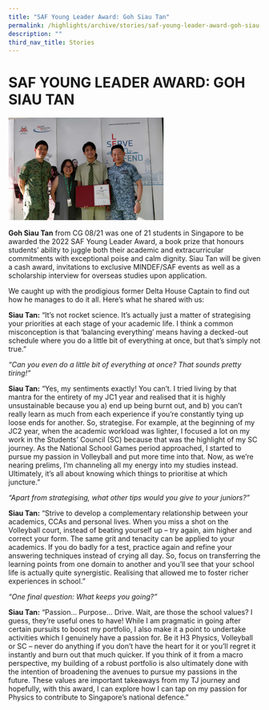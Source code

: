 ```yaml
---
title: "SAF Young Leader Award: Goh Siau Tan"
permalink: /highlights/archive/stories/saf-young-leader-award-goh-siau-tan/
description: ""
third_nav_title: Stories
---
```

# SAF YOUNG LEADER AWARD: GOH SIAU TAN

![](/images/Archive/Stories/SYLA%20Siau%20Tan.png)

**Goh Siau Tan** from CG 08/21 was one of 21 students in Singapore to be awarded the 2022 SAF Young Leader Award, a book prize that honours students’ ability to juggle both their academic and extracurricular commitments with exceptional poise and calm dignity. Siau Tan will be given a cash award, invitations to exclusive MINDEF/SAF events as well as a scholarship interview for overseas studies upon application.  

  

We caught up with the prodigious former Delta House Captain to find out how he manages to do it all. Here’s what he shared with us:

  

**Siau Tan:** “It’s not rocket science. It’s actually just a matter of strategising your priorities at each stage of your academic life. I think a common misconception is that ‘balancing everything’ means having a decked-out schedule where you do a little bit of everything at once, but that’s simply not true.”

  
_“Can you even do a little bit of everything at once? That sounds pretty tiring!”_  
  

**Siau Tan:** “Yes, my sentiments exactly! You can’t. I tried living by that mantra for the entirety of my JC1 year and realised that it is highly unsustainable because you a) end up being burnt out, and b) you can’t really learn as much from each experience if you’re constantly tying up loose ends for another. So, strategise. For example, at the beginning of my JC2 year, when the academic workload was lighter, I focused a lot on my work in the Students’ Council (SC) because that was the highlight of my SC journey. As the National School Games period approached, I started to pursue my passion in Volleyball and put more time into that. Now, as we’re nearing prelims, I’m channeling all my energy into my studies instead. Ultimately, it’s all about knowing which things to prioritise at which juncture.”

  

_“Apart from strategising, what other tips would you give to your juniors?”_

  

**Siau Tan:** “Strive to develop a complementary relationship between your academics, CCAs and personal lives. When you miss a shot on the Volleyball court, instead of beating yourself up – try again, aim higher and correct your form. The same grit and tenacity can be applied to your academics. If you do badly for a test, practice again and refine your answering techniques instead of crying all day. So, focus on transferring the learning points from one domain to another and you’ll see that your school life is actually quite synergistic. Realising that allowed me to foster richer experiences in school.”

  

_“One final question: What keeps you going?”_

  

**Siau Tan:** “Passion… Purpose… Drive. Wait, are those the school values? I guess, they’re useful ones to have! While I am pragmatic in going after certain pursuits to boost my portfolio, I also make it a point to undertake activities which I genuinely have a passion for. Be it H3 Physics, Volleyball or SC – never do anything if you don’t have the heart for it or you’ll regret it instantly and burn out that much quicker. If you think of it from a macro perspective, my building of a robust portfolio is also ultimately done with the intention of broadening the avenues to pursue my passions in the future. These values are important takeaways from my TJ journey and hopefully, with this award, I can explore how I can tap on my passion for Physics to contribute to Singapore’s national defence.”